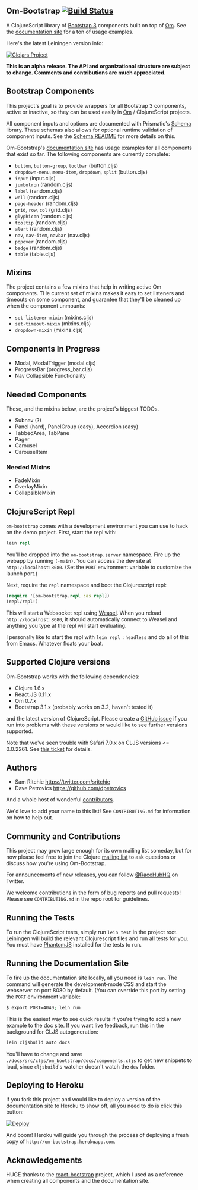 ## Om-Bootstrap [![Build Status](https://secure.travis-ci.org/racehub/om-bootstrap.png)](http://travis-ci.org/racehub/om-bootstrap)

A ClojureScript library of [Bootstrap 3](http://getbootstrap.com) components built on top of [Om](https://github.com/swannodette/om). See the [documentation site](http://om-bootstrap.herokuapp.com/) for a ton of usage examples.

Here's the latest Leiningen version info:

[![Clojars Project](http://clojars.org/racehub/om-bootstrap/latest-version.svg)](http://clojars.org/racehub/om-bootstrap)

**This is an alpha release. The API and organizational structure are
subject to change. Comments and contributions are much appreciated.**

## Bootstrap Components

This project's goal is to provide wrappers for all Bootstrap 3 components, active or inactive, so they can be used easily in [Om](https://github.com/swannodette/om) / ClojureScript projects.

All component inputs and options are documented with Prismatic's [Schema](https://github.com/prismatic/schema) library. These schemas also allows for optional runtime validation of component inputs. See the [Schema README]([Schema](https://github.com/prismatic/schema)) for more details on this.

Om-Bootstrap's [documentation site](http://om-bootstrap.herokuapp.com/) has usage examples for all components that exist so far. The following components are currently complete:

* `button`, `button-group`, `toolbar` (button.cljs)
* `dropdown-menu`, `menu-item`, `dropdown`, `split` (button.cljs)
* `input` (input.cljs)
* `jumbotron` (random.cljs)
* `label` (random.cljs)
* `well` (random.cljs)
* `page-header` (random.cljs)
* `grid`, `row`, `col` (grid.cljs)
* `glyphicon` (random.cljs)
* `tooltip` (random.cljs)
* `alert` (random.cljs)
* `nav`, `nav-item`, `navbar` (nav.cljs)
* `popover` (random.cljs)
* `badge` (random.cljs)
* `table` (table.cljs)

## Mixins

The project contains a few mixins that help in writing active Om components. THe current set of mixins makes it easy to set listeners and timeouts on some component, and guarantee that they'll be cleaned up when the component unmounts:

* `set-listener-mixin` (mixins.cljs)
* `set-timeout-mixin` (mixins.cljs)
* `dropdown-mixin` (mixins.cljs)

## Components In Progress

* Modal, ModalTrigger (modal.cljs)
* ProgressBar (progress_bar.cljs)
* Nav Collapsible Functionality

## Needed Components

These, and the mixins below, are the project's biggest TODOs.

* Subnav (?)
* Panel (hard), PanelGroup (easy), Accordion (easy)
* TabbedArea, TabPane
* Pager
* Carousel
* CarouselItem

### Needed Mixins

* FadeMixin
* OverlayMixin
* CollapsibleMixin

## ClojureScript Repl

`om-bootstrap` comes with a development environment you can use to hack on the demo project. First, start the repl with:

```clojure
lein repl
```

You'll be dropped into the `om-bootstrap.server` namespace. Fire up the webapp by running `(-main)`. You can access the dev site at `http://localhost:8080`. (Set the `PORT` environment variable to customize the launch port.)

Next, require the `repl` namespace and boot the Clojurescript repl:

```clojure
(require '[om-bootstrap.repl :as repl])
(repl/repl!)
```

This will start a Websocket repl using [Weasel](https://github.com/tomjakubowski/weasel). When you reload `http://localhost:8080`, it should automatically connect to Weasel and anything you type at the repl will start evaluating.

I personally like to start the repl with `lein repl :headless` and do all of this from Emacs. Whatever floats your boat.

## Supported Clojure versions

Om-Bootstrap works with the following dependencies:

- Clojure 1.6.x
- React.JS 0.11.x
- Om 0.7.x
- Bootstrap 3.1.x (probably works on 3.2, haven't tested it)

and the latest version of ClojureScript. Please create a [GitHub issue](https://github.com/racehub/om-bootstrap/issues) if you run into problems with these versions or would like to see further versions supported.

Note that we've seen trouble with Safari 7.0.x on CLJS versions <= 0.0.2261. See [this ticket](https://github.com/racehub/om-bootstrap/issues/10) for details.

## Authors

- Sam Ritchie <https://twitter.com/sritchie>
- Dave Petrovics <https://github.com/dpetrovics>

And a whole host of wonderful [contributors](https://github.com/racehub/om-bootstrap/graphs/contributors).

We'd love to add your name to this list! See `CONTRIBUTING.md` for information on how to help out.

## Community and Contributions

This project may grow large enough for its own mailing list someday, but for now please feel free to join the Clojure [mailing list](https://groups.google.com/forum/#!forum/clojure) to ask questions or discuss how you're using Om-Bootstrap.

For announcements of new releases, you can follow [@RaceHubHQ](http://twitter.com/RaceHubHQ) on Twitter.

We welcome contributions in the form of bug reports and pull requests! Please see `CONTRIBUTING.md` in the repo root for guidelines.

## Running the Tests

To run the ClojureScript tests, simply run `lein test` in the project root. Leiningen will build the relevant Clojurescript files and run all tests for you. You must have [PhantomJS](http://phantomjs.org/) installed for the tests to run.

## Running the Documentation Site

To fire up the documentation site locally, all you need is `lein run`. The command will generate the development-mode CSS and start the webserver on port 8080 by default. (You can override this port by setting the `PORT` environment variable:

```sh
$ export PORT=4040; lein run
```

This is the easiest way to see quick results if you're trying to add a new example to the doc site. If you want live feedback, run this in the background for CLJS autogeneration:

```clojure
lein cljsbuild auto docs
```

You'll have to change and save `./docs/src/cljs/om_bootstrap/docs/components.cljs` to get new snippets to load, since `cljsbuild`'s watcher doesn't watch the `dev` folder.

## Deploying to Heroku

If you fork this project and would like to deploy a version of the documentation site to Heroku to show off, all you need to do is click this button:

[![Deploy](https://www.herokucdn.com/deploy/button.png)](https://heroku.com/deploy)

And boom! Heroku will guide you through the process of deploying a fresh copy of `http://om-bootstrap.herokuapp.com`.

## Acknowledgements

HUGE thanks to the [react-bootstrap](https://github.com/react-bootstrap/react-bootstrap) project, which I used as a reference when creating all components and the documentation site.
